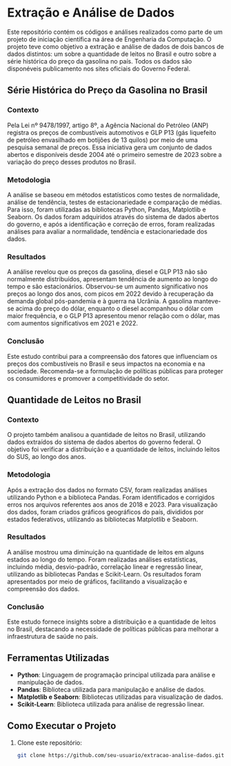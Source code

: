# Extração e Análise de Dados

Este repositório contém os códigos e análises realizados como parte de um projeto de iniciação científica na área de Engenharia da Computação. O projeto teve como objetivo a extração e análise de dados de dois bancos de dados distintos: um sobre a quantidade de leitos no Brasil e outro sobre a série histórica do preço da gasolina no país. Todos os dados são disponéveis publicamento nos sites oficiais do Governo Federal.

## Série Histórica do Preço da Gasolina no Brasil

### Contexto
Pela Lei nº 9478/1997, artigo 8º, a Agência Nacional do Petróleo (ANP) registra os preços de combustíveis automotivos e GLP P13 (gás liquefeito de petróleo envasilhado em botijões de 13 quilos) por meio de uma pesquisa semanal de preços. Essa iniciativa gera um conjunto de dados abertos e disponíveis desde 2004 até o primeiro semestre de 2023 sobre a variação do preço desses produtos no Brasil.

### Metodologia
A análise se baseou em métodos estatísticos como testes de normalidade, análise de tendência, testes de estacionariedade e comparação de médias. Para isso, foram utilizadas as bibliotecas Python, Pandas, Matplotlib e Seaborn. Os dados foram adquiridos através do sistema de dados abertos do governo, e após a identificação e correção de erros, foram realizadas análises para avaliar a normalidade, tendência e estacionariedade dos dados.

### Resultados
A análise revelou que os preços da gasolina, diesel e GLP P13 não são normalmente distribuídos, apresentam tendência de aumento ao longo do tempo e são estacionários. Observou-se um aumento significativo nos preços ao longo dos anos, com picos em 2022 devido à recuperação da demanda global pós-pandemia e à guerra na Ucrânia. A gasolina manteve-se acima do preço do dólar, enquanto o diesel acompanhou o dólar com maior frequência, e o GLP P13 apresentou menor relação com o dólar, mas com aumentos significativos em 2021 e 2022.

### Conclusão
Este estudo contribui para a compreensão dos fatores que influenciam os preços dos combustíveis no Brasil e seus impactos na economia e na sociedade. Recomenda-se a formulação de políticas públicas para proteger os consumidores e promover a competitividade do setor.

## Quantidade de Leitos no Brasil

### Contexto
O projeto também analisou a quantidade de leitos no Brasil, utilizando dados extraídos do sistema de dados abertos do governo federal. O objetivo foi verificar a distribuição e a quantidade de leitos, incluindo leitos do SUS, ao longo dos anos.

### Metodologia
Após a extração dos dados no formato CSV, foram realizadas análises utilizando Python e a biblioteca Pandas. Foram identificados e corrigidos erros nos arquivos referentes aos anos de 2018 e 2023. Para visualização dos dados, foram criados gráficos geográficos do país, divididos por estados federativos, utilizando as bibliotecas Matplotlib e Seaborn.

### Resultados
A análise mostrou uma diminuição na quantidade de leitos em alguns estados ao longo do tempo. Foram realizadas análises estatísticas, incluindo média, desvio-padrão, correlação linear e regressão linear, utilizando as bibliotecas Pandas e Scikit-Learn. Os resultados foram apresentados por meio de gráficos, facilitando a visualização e compreensão dos dados.

### Conclusão
Este estudo fornece insights sobre a distribuição e a quantidade de leitos no Brasil, destacando a necessidade de políticas públicas para melhorar a infraestrutura de saúde no país.

## Ferramentas Utilizadas
- **Python**: Linguagem de programação principal utilizada para análise e manipulação de dados.
- **Pandas**: Biblioteca utilizada para manipulação e análise de dados.
- **Matplotlib e Seaborn**: Bibliotecas utilizadas para visualização de dados.
- **Scikit-Learn**: Biblioteca utilizada para análise de regressão linear.

## Como Executar o Projeto
1. Clone este repositório:
   ```bash
   git clone https://github.com/seu-usuario/extracao-analise-dados.git
